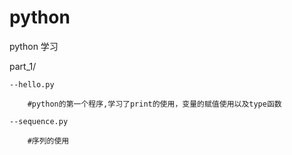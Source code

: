 python
======

python 学习

part_1/

	--hello.py

		#python的第一个程序,学习了print的使用，变量的赋值使用以及type函数

	--sequence.py

		#序列的使用

